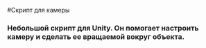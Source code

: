 #Скрипт для камеры
### Небольшой скрипт для Unity. Он помогает настроить камеру и сделать ее вращаемой вокруг объекта.
